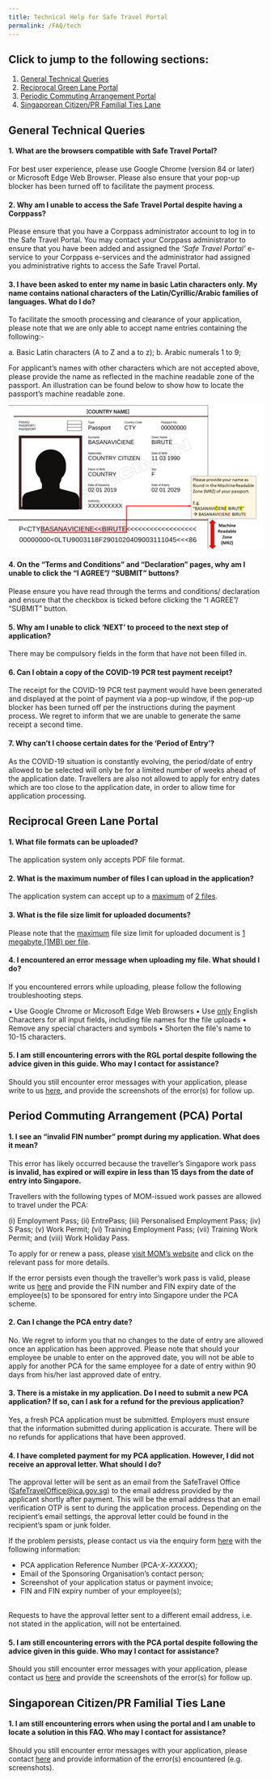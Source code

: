 ```yaml
---
title: Technical Help for Safe Travel Portal
permalink: /FAQ/tech
---
```



## Click to jump to the following sections:

<div id="top"></div>

1. [General Technical Queries](#GenTechQuery)
2. [Reciprocal Green Lane Portal](#RGLTech)
3. [Periodic Commuting Arrangement Portal](#PCATech)
4. [Singaporean Citizen/PR Familial Ties Lane](#SCPRFamTiesLane)

<div id="GenTechQuery"></div>

## General Technical Queries

#### 1. What are the browsers compatible with Safe Travel Portal?

For best user experience, please use Google Chrome (version 84 or later) or Microsoft Edge Web Browser. Please also ensure that your pop-up blocker has been turned off to facilitate the payment process.

#### 2. Why am I unable to access the Safe Travel Portal despite having a Corppass?

Please ensure that you have a Corppass administrator account to log in to the Safe Travel Portal. You may contact your Corppass administrator to ensure that you have been added and assigned the <i>‘Safe Travel Portal’</i> e-service to your Corppass e-services and the administrator had assigned you administrative rights to access the Safe Travel Portal. 

#### 3. I have been asked to enter my name in basic Latin characters only. My name contains national characters of the Latin/Cyrillic/Arabic families of languages. What do I do?

To facilitate the smooth processing and clearance of your application, please note that we are only able to accept name entries containing the following:-

a. Basic Latin characters (A to Z and a to z);
b. Arabic numerals 1 to 9;

For applicant’s names with other characters which are not accepted above, please provide the name as reflected in the machine readable zone of the passport. An illustration can be found below to show how to locate the passport’s machine readable zone.

<img src="/images/MRZ.png" style="width:auto; height:auto;">


#### 4. On the “Terms and Conditions” and “Declaration” pages, why am I unable to click the “I AGREE”/ “SUBMIT” buttons?

Please ensure you have read through the terms and conditions/ declaration and ensure that the checkbox is ticked before clicking the “I AGREE”/ “SUBMIT” button.

#### 5. Why am I unable to click ‘NEXT’ to proceed to the next step of application?

There may be compulsory fields in the form that have not been filled in.

#### 6. Can I obtain a copy of the COVID-19 PCR test payment receipt?

The receipt for the COVID-19 PCR test payment would have been generated and displayed at the point of payment via a pop-up window, if the pop-up blocker has been turned off per the instructions during the payment process. We regret to inform that we are unable to generate the same receipt a second time.

#### 7. Why can’t I choose certain dates for the ‘Period of Entry’?

As the COVID-19 situation is constantly evolving, the period/date of entry allowed to be selected will only be for a limited number of weeks ahead of the application date. Travellers are also not allowed to apply for entry dates which are too close to the application date, in order to allow time for application processing.

<div id="RGLTech"></div>

## Reciprocal Green Lane Portal

#### 1.	What file formats can be uploaded?

The application system only accepts PDF file format.


#### 2.	 What is the maximum number of files I can upload in the application?

The application system can accept up to a <u>maximum</u> of <u>2 files</u>.


#### 3.	What is the file size limit for uploaded documents?

Please note that the <u>maximum</u> file size limit for uploaded document is <u>1 megabyte (1MB) per file</u>.   


#### 4.	I encountered an error message when uploading my file. What should I do?

If you encountered errors while uploading, please follow the following troubleshooting steps.

•	Use Google Chrome or Microsoft Edge Web Browsers
•	Use <u>only</u> English Characters for all input fields, including file names for the file uploads
•	Remove any special characters and symbols
•	Shorten the file's name to 10-15 characters.

#### 5. I am still encountering errors with the RGL portal despite following the advice given in this guide. Who may I contact for assistance?

Should you still encounter error messages with your application, please write to us [here](https://go.gov.sg/sto-enquiry), and provide the screenshots of the error(s) for follow up.

<div id="PCATech"></div>

## Period Commuting Arrangement (PCA) Portal

#### 1. I see an “invalid FIN number” prompt during my application. What does it mean?

This error has likely occurred because the traveller’s Singapore work pass <b>is invalid, has expired or will expire in less than 15 days from the date of entry into Singapore.</b>  

Travellers with the following types of MOM-issued work passes are allowed to travel under the PCA: 

(i) Employment Pass; 
(ii) EntrePass; 
(iii) Personalised Employment Pass; 
(iv) S Pass; 
(v) Work Permit; 
(vi) Training Employment Pass; 
(vii) Training Work Permit; and 
(viii) Work Holiday Pass. 

To apply for or renew a pass, please <a href="https://www.mom.gov.sg/passes-and-permits">visit MOM’s website</a> and click on the relevant pass for more details.

If the error persists even though the traveller’s work pass is valid, please write us [here](https://go.gov.sg/sto-enquiry) and provide the FIN number and FIN expiry date of the employee(s) to be sponsored for entry into Singapore under the PCA scheme.

#### 2. Can I change the PCA entry date?

No. We regret to inform you that no changes to the date of entry are allowed once an application has been approved. Please note that should your employee be unable to enter on the approved date, you will not be able to apply for another PCA for the same employee for a date of entry within 90 days from his/her last approved date of entry.

#### 3. There is a mistake in my application. Do I need to submit a new PCA application? If so, can I ask for a refund for the previous application?

Yes, a fresh PCA application must be submitted. Employers must ensure that the information submitted during application is accurate. There will be no refunds for applications that have been approved.

#### 4. I have completed payment for my PCA application. However, I did not receive an approval letter. What should I do?

The approval letter will be sent as an email from the SafeTravel Office (SafeTravelOffice@ica.gov.sg) to the email address provided by the applicant shortly after payment. This will be the email address that an email verification OTP is sent to during the application process. Depending on the recipient’s email settings, the approval letter could be found in the recipient’s spam or junk folder.

If the problem persists, please contact us via the enquiry form [here](https://go.gov.sg/sto-enquiry) with the following information:
<br>
<ul>
<li>PCA application Reference Number (PCA-<i>X</i>-<i>XXXXX</i>);</li>
<li>Email of the Sponsoring Organisation’s contact person;</li>
<li>Screenshot of your application status or payment invoice;</li>
<li>FIN and FIN expiry number of your employee(s);</li>
</ul>
<br>
Requests to have the approval letter sent to a different email address, i.e. not stated in the application, will not be entertained.

#### 5. I am still encountering errors with the PCA portal despite following the advice given in this guide. Who may I contact for assistance?

Should you still encounter error messages with your application, please contact us [here](https://go.gov.sg/sto-enquiry) and provide the screenshots of the error(s) for follow up.

<div id="SCPRFamTiesLane"></div>

## Singaporean Citizen/PR Familial Ties Lane

#### 1.	I am still encountering errors when using the portal and I am unable to locate a solution in this FAQ. Who may I contact for assistance?

Should you still encounter error messages with your application, please contact [here](https://go.gov.sg/sto-enquiry) and provide information of the error(s) encountered (e.g. screenshots).

